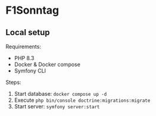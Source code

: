 # F1Sonntag

## Local setup

Requirements:

-   PHP 8.3
-   Docker & Docker compose
-   Symfony CLI

Steps:

1. Start database: `docker compose up -d`
2. Execute `php bin/console doctrine:migrations:migrate`
3. Start server: `symfony server:start`

